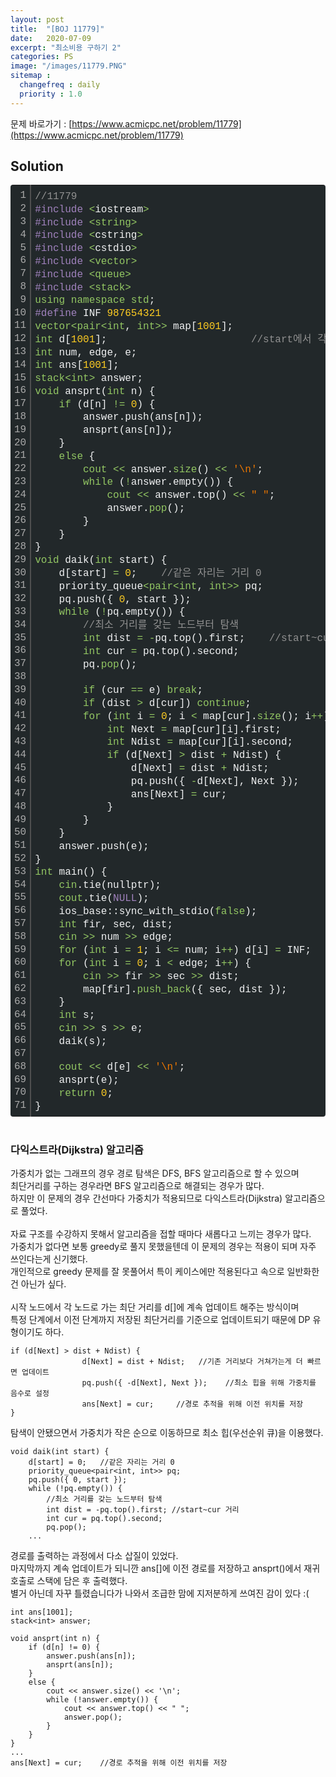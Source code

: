 ```yaml
---
layout: post
title:  "[BOJ 11779]"
date:   2020-07-09
excerpt: "최소비용 구하기 2"
categories: PS
image: "/images/11779.PNG"
sitemap :
  changefreq : daily
  priority : 1.0
---
```

문제 바로가기 : [https://www.acmicpc.net/problem/11779](https://www.acmicpc.net/problem/11779)

## Solution
<div class="colorscripter-code" style="color:#F1F2F3;font-family:Consolas, 'Liberation Mono', Menlo, Courier, monospace !important; position:relative !important;overflow:auto"><table class="colorscripter-code-table" style="margin:0;padding:0;border:none;background-color:#22282A;border-radius:4px;" cellspacing="0" cellpadding="0"><tr><td style="padding:6px;border-right:2px solid #4f4f4f"><div style="margin:0;padding:0;word-break:normal;text-align:right;color:#aaa;font-family:Consolas, 'Liberation Mono', Menlo, Courier, monospace !important;line-height:130%"><div style="line-height:130%">1</div><div style="line-height:130%">2</div><div style="line-height:130%">3</div><div style="line-height:130%">4</div><div style="line-height:130%">5</div><div style="line-height:130%">6</div><div style="line-height:130%">7</div><div style="line-height:130%">8</div><div style="line-height:130%">9</div><div style="line-height:130%">10</div><div style="line-height:130%">11</div><div style="line-height:130%">12</div><div style="line-height:130%">13</div><div style="line-height:130%">14</div><div style="line-height:130%">15</div><div style="line-height:130%">16</div><div style="line-height:130%">17</div><div style="line-height:130%">18</div><div style="line-height:130%">19</div><div style="line-height:130%">20</div><div style="line-height:130%">21</div><div style="line-height:130%">22</div><div style="line-height:130%">23</div><div style="line-height:130%">24</div><div style="line-height:130%">25</div><div style="line-height:130%">26</div><div style="line-height:130%">27</div><div style="line-height:130%">28</div><div style="line-height:130%">29</div><div style="line-height:130%">30</div><div style="line-height:130%">31</div><div style="line-height:130%">32</div><div style="line-height:130%">33</div><div style="line-height:130%">34</div><div style="line-height:130%">35</div><div style="line-height:130%">36</div><div style="line-height:130%">37</div><div style="line-height:130%">38</div><div style="line-height:130%">39</div><div style="line-height:130%">40</div><div style="line-height:130%">41</div><div style="line-height:130%">42</div><div style="line-height:130%">43</div><div style="line-height:130%">44</div><div style="line-height:130%">45</div><div style="line-height:130%">46</div><div style="line-height:130%">47</div><div style="line-height:130%">48</div><div style="line-height:130%">49</div><div style="line-height:130%">50</div><div style="line-height:130%">51</div><div style="line-height:130%">52</div><div style="line-height:130%">53</div><div style="line-height:130%">54</div><div style="line-height:130%">55</div><div style="line-height:130%">56</div><div style="line-height:130%">57</div><div style="line-height:130%">58</div><div style="line-height:130%">59</div><div style="line-height:130%">60</div><div style="line-height:130%">61</div><div style="line-height:130%">62</div><div style="line-height:130%">63</div><div style="line-height:130%">64</div><div style="line-height:130%">65</div><div style="line-height:130%">66</div><div style="line-height:130%">67</div><div style="line-height:130%">68</div><div style="line-height:130%">69</div><div style="line-height:130%">70</div><div style="line-height:130%">71</div></div></td><td style="padding:6px 0;text-align:left"><div style="margin:0;padding:0;color:#F1F2F3;font-family:Consolas, 'Liberation Mono', Menlo, Courier, monospace !important;line-height:130%"><div style="padding:0 6px; white-space:pre; line-height:130%"><span style="color:#919191">//11779</span></div><div style="padding:0 6px; white-space:pre; line-height:130%"><span style="color:#A082BD">#include</span>&nbsp;<span style="color:#F1F2F3"></span><span style="color:#93C763">&lt;</span>iostream<span style="color:#F1F2F3"></span><span style="color:#93C763">&gt;</span></div><div style="padding:0 6px; white-space:pre; line-height:130%"><span style="color:#A082BD">#include</span>&nbsp;<span style="color:#F1F2F3"></span><span style="color:#93C763">&lt;</span><span style="color:#93C763">string</span><span style="color:#93C763">&gt;</span></div><div style="padding:0 6px; white-space:pre; line-height:130%"><span style="color:#A082BD">#include</span>&nbsp;<span style="color:#F1F2F3"></span><span style="color:#93C763">&lt;</span>cstring<span style="color:#F1F2F3"></span><span style="color:#93C763">&gt;</span></div><div style="padding:0 6px; white-space:pre; line-height:130%"><span style="color:#A082BD">#include</span>&nbsp;<span style="color:#F1F2F3"></span><span style="color:#93C763">&lt;</span>cstdio<span style="color:#F1F2F3"></span><span style="color:#93C763">&gt;</span></div><div style="padding:0 6px; white-space:pre; line-height:130%"><span style="color:#A082BD">#include</span>&nbsp;<span style="color:#F1F2F3"></span><span style="color:#93C763">&lt;</span><span style="color:#93C763">vector</span><span style="color:#93C763">&gt;</span></div><div style="padding:0 6px; white-space:pre; line-height:130%"><span style="color:#A082BD">#include</span>&nbsp;<span style="color:#F1F2F3"></span><span style="color:#93C763">&lt;</span><span style="color:#93C763">queue</span><span style="color:#93C763">&gt;</span></div><div style="padding:0 6px; white-space:pre; line-height:130%"><span style="color:#A082BD">#include</span>&nbsp;<span style="color:#F1F2F3"></span><span style="color:#93C763">&lt;</span><span style="color:#93C763">stack</span><span style="color:#93C763">&gt;</span></div><div style="padding:0 6px; white-space:pre; line-height:130%"><span style="color:#93C763">using</span>&nbsp;<span style="color:#93C763">namespace</span>&nbsp;<span style="color:#93C763">std</span>;</div><div style="padding:0 6px; white-space:pre; line-height:130%"><span style="color:#A082BD">#define</span>&nbsp;INF&nbsp;<span style="color:#FFCD22">987654321</span></div><div style="padding:0 6px; white-space:pre; line-height:130%"><span style="color:#93C763">vector</span><span style="color:#93C763">&lt;</span><span style="color:#93C763">pair</span><span style="color:#93C763">&lt;</span><span style="color:#93C763">int</span>,&nbsp;<span style="color:#93C763">int</span><span style="color:#93C763">&gt;</span><span style="color:#F1F2F3"></span><span style="color:#93C763">&gt;</span>&nbsp;map[<span style="color:#FFCD22">1001</span>];</div><div style="padding:0 6px; white-space:pre; line-height:130%"><span style="color:#93C763">int</span>&nbsp;d[<span style="color:#FFCD22">1001</span>];&nbsp;&nbsp;&nbsp;&nbsp;&nbsp;&nbsp;&nbsp;&nbsp;&nbsp;&nbsp;&nbsp;&nbsp;&nbsp;&nbsp;&nbsp;&nbsp;&nbsp;&nbsp;&nbsp;&nbsp;&nbsp;&nbsp;&nbsp;&nbsp;<span style="color:#919191">//start에서&nbsp;각&nbsp;index번째&nbsp;노드까지&nbsp;거리</span></div><div style="padding:0 6px; white-space:pre; line-height:130%"><span style="color:#93C763">int</span>&nbsp;num,&nbsp;edge,&nbsp;e;</div><div style="padding:0 6px; white-space:pre; line-height:130%"><span style="color:#93C763">int</span>&nbsp;ans[<span style="color:#FFCD22">1001</span>];</div><div style="padding:0 6px; white-space:pre; line-height:130%"><span style="color:#93C763">stack</span><span style="color:#93C763">&lt;</span><span style="color:#93C763">int</span><span style="color:#93C763">&gt;</span>&nbsp;answer;</div><div style="padding:0 6px; white-space:pre; line-height:130%"><span style="color:#93C763">void</span>&nbsp;ansprt(<span style="color:#93C763">int</span>&nbsp;n)&nbsp;{</div><div style="padding:0 6px; white-space:pre; line-height:130%">&nbsp;&nbsp;&nbsp;&nbsp;<span style="color:#93C763">if</span>&nbsp;(d[n]&nbsp;<span style="color:#F1F2F3"></span><span style="color:#93C763">!</span><span style="color:#F1F2F3"></span><span style="color:#93C763">=</span>&nbsp;<span style="color:#FFCD22">0</span>)&nbsp;{</div><div style="padding:0 6px; white-space:pre; line-height:130%">&nbsp;&nbsp;&nbsp;&nbsp;&nbsp;&nbsp;&nbsp;&nbsp;answer.push(ans[n]);</div><div style="padding:0 6px; white-space:pre; line-height:130%">&nbsp;&nbsp;&nbsp;&nbsp;&nbsp;&nbsp;&nbsp;&nbsp;ansprt(ans[n]);</div><div style="padding:0 6px; white-space:pre; line-height:130%">&nbsp;&nbsp;&nbsp;&nbsp;}</div><div style="padding:0 6px; white-space:pre; line-height:130%">&nbsp;&nbsp;&nbsp;&nbsp;<span style="color:#93C763">else</span>&nbsp;{</div><div style="padding:0 6px; white-space:pre; line-height:130%">&nbsp;&nbsp;&nbsp;&nbsp;&nbsp;&nbsp;&nbsp;&nbsp;<span style="color:#93C763">cout</span>&nbsp;<span style="color:#F1F2F3"></span><span style="color:#93C763">&lt;</span><span style="color:#F1F2F3"></span><span style="color:#93C763">&lt;</span>&nbsp;answer.<span style="color:#93C763">size</span>()&nbsp;<span style="color:#F1F2F3"></span><span style="color:#93C763">&lt;</span><span style="color:#F1F2F3"></span><span style="color:#93C763">&lt;</span>&nbsp;<span style="color:#EC7600">'\n'</span>;</div><div style="padding:0 6px; white-space:pre; line-height:130%">&nbsp;&nbsp;&nbsp;&nbsp;&nbsp;&nbsp;&nbsp;&nbsp;<span style="color:#93C763">while</span>&nbsp;(<span style="color:#F1F2F3"></span><span style="color:#93C763">!</span>answer.empty())&nbsp;{</div><div style="padding:0 6px; white-space:pre; line-height:130%">&nbsp;&nbsp;&nbsp;&nbsp;&nbsp;&nbsp;&nbsp;&nbsp;&nbsp;&nbsp;&nbsp;&nbsp;<span style="color:#93C763">cout</span>&nbsp;<span style="color:#F1F2F3"></span><span style="color:#93C763">&lt;</span><span style="color:#F1F2F3"></span><span style="color:#93C763">&lt;</span>&nbsp;answer.top()&nbsp;<span style="color:#F1F2F3"></span><span style="color:#93C763">&lt;</span><span style="color:#F1F2F3"></span><span style="color:#93C763">&lt;</span>&nbsp;<span style="color:#EC7600">"&nbsp;"</span>;</div><div style="padding:0 6px; white-space:pre; line-height:130%">&nbsp;&nbsp;&nbsp;&nbsp;&nbsp;&nbsp;&nbsp;&nbsp;&nbsp;&nbsp;&nbsp;&nbsp;answer.<span style="color:#93C763">pop</span>();</div><div style="padding:0 6px; white-space:pre; line-height:130%">&nbsp;&nbsp;&nbsp;&nbsp;&nbsp;&nbsp;&nbsp;&nbsp;}</div><div style="padding:0 6px; white-space:pre; line-height:130%">&nbsp;&nbsp;&nbsp;&nbsp;}</div><div style="padding:0 6px; white-space:pre; line-height:130%">}</div><div style="padding:0 6px; white-space:pre; line-height:130%"><span style="color:#93C763">void</span>&nbsp;daik(<span style="color:#93C763">int</span>&nbsp;start)&nbsp;{</div><div style="padding:0 6px; white-space:pre; line-height:130%">&nbsp;&nbsp;&nbsp;&nbsp;d[start]&nbsp;<span style="color:#F1F2F3"></span><span style="color:#93C763">=</span>&nbsp;<span style="color:#FFCD22">0</span>;&nbsp;&nbsp;&nbsp;&nbsp;<span style="color:#919191">//같은&nbsp;자리는&nbsp;거리&nbsp;0</span></div><div style="padding:0 6px; white-space:pre; line-height:130%">&nbsp;&nbsp;&nbsp;&nbsp;priority_queue<span style="color:#F1F2F3"></span><span style="color:#93C763">&lt;</span><span style="color:#93C763">pair</span><span style="color:#93C763">&lt;</span><span style="color:#93C763">int</span>,&nbsp;<span style="color:#93C763">int</span><span style="color:#93C763">&gt;</span><span style="color:#F1F2F3"></span><span style="color:#93C763">&gt;</span>&nbsp;pq;</div><div style="padding:0 6px; white-space:pre; line-height:130%">&nbsp;&nbsp;&nbsp;&nbsp;pq.push({&nbsp;<span style="color:#FFCD22">0</span>,&nbsp;start&nbsp;});</div><div style="padding:0 6px; white-space:pre; line-height:130%">&nbsp;&nbsp;&nbsp;&nbsp;<span style="color:#93C763">while</span>&nbsp;(<span style="color:#F1F2F3"></span><span style="color:#93C763">!</span>pq.empty())&nbsp;{</div><div style="padding:0 6px; white-space:pre; line-height:130%">&nbsp;&nbsp;&nbsp;&nbsp;&nbsp;&nbsp;&nbsp;&nbsp;<span style="color:#919191">//최소&nbsp;거리를&nbsp;갖는&nbsp;노드부터&nbsp;탐색</span></div><div style="padding:0 6px; white-space:pre; line-height:130%">&nbsp;&nbsp;&nbsp;&nbsp;&nbsp;&nbsp;&nbsp;&nbsp;<span style="color:#93C763">int</span>&nbsp;dist&nbsp;<span style="color:#F1F2F3"></span><span style="color:#93C763">=</span>&nbsp;<span style="color:#F1F2F3"></span><span style="color:#93C763">-</span>pq.top().first;&nbsp;&nbsp;&nbsp;&nbsp;<span style="color:#919191">//start~cur&nbsp;거리</span></div><div style="padding:0 6px; white-space:pre; line-height:130%">&nbsp;&nbsp;&nbsp;&nbsp;&nbsp;&nbsp;&nbsp;&nbsp;<span style="color:#93C763">int</span>&nbsp;cur&nbsp;<span style="color:#F1F2F3"></span><span style="color:#93C763">=</span>&nbsp;pq.top().second;</div><div style="padding:0 6px; white-space:pre; line-height:130%">&nbsp;&nbsp;&nbsp;&nbsp;&nbsp;&nbsp;&nbsp;&nbsp;pq.<span style="color:#93C763">pop</span>();</div><div style="padding:0 6px; white-space:pre; line-height:130%">&nbsp;&nbsp;&nbsp;&nbsp;&nbsp;&nbsp;&nbsp;&nbsp;</div><div style="padding:0 6px; white-space:pre; line-height:130%">&nbsp;&nbsp;&nbsp;&nbsp;&nbsp;&nbsp;&nbsp;&nbsp;<span style="color:#93C763">if</span>&nbsp;(cur&nbsp;<span style="color:#F1F2F3"></span><span style="color:#93C763">=</span><span style="color:#F1F2F3"></span><span style="color:#93C763">=</span>&nbsp;e)&nbsp;<span style="color:#93C763">break</span>;</div><div style="padding:0 6px; white-space:pre; line-height:130%">&nbsp;&nbsp;&nbsp;&nbsp;&nbsp;&nbsp;&nbsp;&nbsp;<span style="color:#93C763">if</span>&nbsp;(dist&nbsp;<span style="color:#F1F2F3"></span><span style="color:#93C763">&gt;</span>&nbsp;d[cur])&nbsp;<span style="color:#93C763">continue</span>;</div><div style="padding:0 6px; white-space:pre; line-height:130%">&nbsp;&nbsp;&nbsp;&nbsp;&nbsp;&nbsp;&nbsp;&nbsp;<span style="color:#93C763">for</span>&nbsp;(<span style="color:#93C763">int</span>&nbsp;i&nbsp;<span style="color:#F1F2F3"></span><span style="color:#93C763">=</span>&nbsp;<span style="color:#FFCD22">0</span>;&nbsp;i&nbsp;<span style="color:#F1F2F3"></span><span style="color:#93C763">&lt;</span>&nbsp;map[cur].<span style="color:#93C763">size</span>();&nbsp;i<span style="color:#F1F2F3"></span><span style="color:#93C763">+</span><span style="color:#F1F2F3"></span><span style="color:#93C763">+</span>)&nbsp;{</div><div style="padding:0 6px; white-space:pre; line-height:130%">&nbsp;&nbsp;&nbsp;&nbsp;&nbsp;&nbsp;&nbsp;&nbsp;&nbsp;&nbsp;&nbsp;&nbsp;<span style="color:#93C763">int</span>&nbsp;Next&nbsp;<span style="color:#F1F2F3"></span><span style="color:#93C763">=</span>&nbsp;map[cur][i].first;</div><div style="padding:0 6px; white-space:pre; line-height:130%">&nbsp;&nbsp;&nbsp;&nbsp;&nbsp;&nbsp;&nbsp;&nbsp;&nbsp;&nbsp;&nbsp;&nbsp;<span style="color:#93C763">int</span>&nbsp;Ndist&nbsp;<span style="color:#F1F2F3"></span><span style="color:#93C763">=</span>&nbsp;map[cur][i].second;</div><div style="padding:0 6px; white-space:pre; line-height:130%">&nbsp;&nbsp;&nbsp;&nbsp;&nbsp;&nbsp;&nbsp;&nbsp;&nbsp;&nbsp;&nbsp;&nbsp;<span style="color:#93C763">if</span>&nbsp;(d[Next]&nbsp;<span style="color:#F1F2F3"></span><span style="color:#93C763">&gt;</span>&nbsp;dist&nbsp;<span style="color:#F1F2F3"></span><span style="color:#93C763">+</span>&nbsp;Ndist)&nbsp;{</div><div style="padding:0 6px; white-space:pre; line-height:130%">&nbsp;&nbsp;&nbsp;&nbsp;&nbsp;&nbsp;&nbsp;&nbsp;&nbsp;&nbsp;&nbsp;&nbsp;&nbsp;&nbsp;&nbsp;&nbsp;d[Next]&nbsp;<span style="color:#F1F2F3"></span><span style="color:#93C763">=</span>&nbsp;dist&nbsp;<span style="color:#F1F2F3"></span><span style="color:#93C763">+</span>&nbsp;Ndist;&nbsp;&nbsp;&nbsp;&nbsp;&nbsp;&nbsp;&nbsp;&nbsp;&nbsp;&nbsp;&nbsp;&nbsp;&nbsp;&nbsp;&nbsp;&nbsp;<span style="color:#919191">//기존&nbsp;거리보다&nbsp;거쳐가는게&nbsp;더&nbsp;빠르면&nbsp;업데이트</span></div><div style="padding:0 6px; white-space:pre; line-height:130%">&nbsp;&nbsp;&nbsp;&nbsp;&nbsp;&nbsp;&nbsp;&nbsp;&nbsp;&nbsp;&nbsp;&nbsp;&nbsp;&nbsp;&nbsp;&nbsp;pq.push({&nbsp;<span style="color:#F1F2F3"></span><span style="color:#93C763">-</span>d[Next],&nbsp;Next&nbsp;});&nbsp;&nbsp;&nbsp;&nbsp;&nbsp;&nbsp;&nbsp;&nbsp;<span style="color:#919191">//최소&nbsp;힙을&nbsp;위해&nbsp;가중치를&nbsp;음수로&nbsp;설정</span></div><div style="padding:0 6px; white-space:pre; line-height:130%">&nbsp;&nbsp;&nbsp;&nbsp;&nbsp;&nbsp;&nbsp;&nbsp;&nbsp;&nbsp;&nbsp;&nbsp;&nbsp;&nbsp;&nbsp;&nbsp;ans[Next]&nbsp;<span style="color:#F1F2F3"></span><span style="color:#93C763">=</span>&nbsp;cur;&nbsp;&nbsp;&nbsp;&nbsp;&nbsp;&nbsp;&nbsp;&nbsp;&nbsp;&nbsp;&nbsp;&nbsp;&nbsp;&nbsp;&nbsp;&nbsp;&nbsp;&nbsp;&nbsp;&nbsp;<span style="color:#919191">//경로&nbsp;추적을&nbsp;위해&nbsp;이전&nbsp;위치를&nbsp;저장</span></div><div style="padding:0 6px; white-space:pre; line-height:130%">&nbsp;&nbsp;&nbsp;&nbsp;&nbsp;&nbsp;&nbsp;&nbsp;&nbsp;&nbsp;&nbsp;&nbsp;}</div><div style="padding:0 6px; white-space:pre; line-height:130%">&nbsp;&nbsp;&nbsp;&nbsp;&nbsp;&nbsp;&nbsp;&nbsp;}</div><div style="padding:0 6px; white-space:pre; line-height:130%">&nbsp;&nbsp;&nbsp;&nbsp;}</div><div style="padding:0 6px; white-space:pre; line-height:130%">&nbsp;&nbsp;&nbsp;&nbsp;answer.push(e);</div><div style="padding:0 6px; white-space:pre; line-height:130%">}</div><div style="padding:0 6px; white-space:pre; line-height:130%"><span style="color:#93C763">int</span>&nbsp;main()&nbsp;{</div><div style="padding:0 6px; white-space:pre; line-height:130%">&nbsp;&nbsp;&nbsp;&nbsp;<span style="color:#93C763">cin</span>.tie(nullptr);</div><div style="padding:0 6px; white-space:pre; line-height:130%">&nbsp;&nbsp;&nbsp;&nbsp;<span style="color:#93C763">cout</span>.tie(<span style="color:#A082BD">NULL</span>);</div><div style="padding:0 6px; white-space:pre; line-height:130%">&nbsp;&nbsp;&nbsp;&nbsp;ios_base::sync_with_stdio(<span style="color:#93C763">false</span>);</div><div style="padding:0 6px; white-space:pre; line-height:130%">&nbsp;&nbsp;&nbsp;&nbsp;<span style="color:#93C763">int</span>&nbsp;fir,&nbsp;sec,&nbsp;dist;</div><div style="padding:0 6px; white-space:pre; line-height:130%">&nbsp;&nbsp;&nbsp;&nbsp;<span style="color:#93C763">cin</span>&nbsp;<span style="color:#F1F2F3"></span><span style="color:#93C763">&gt;</span><span style="color:#F1F2F3"></span><span style="color:#93C763">&gt;</span>&nbsp;num&nbsp;<span style="color:#F1F2F3"></span><span style="color:#93C763">&gt;</span><span style="color:#F1F2F3"></span><span style="color:#93C763">&gt;</span>&nbsp;edge;</div><div style="padding:0 6px; white-space:pre; line-height:130%">&nbsp;&nbsp;&nbsp;&nbsp;<span style="color:#93C763">for</span>&nbsp;(<span style="color:#93C763">int</span>&nbsp;i&nbsp;<span style="color:#F1F2F3"></span><span style="color:#93C763">=</span>&nbsp;<span style="color:#FFCD22">1</span>;&nbsp;i&nbsp;<span style="color:#F1F2F3"></span><span style="color:#93C763">&lt;</span><span style="color:#F1F2F3"></span><span style="color:#93C763">=</span>&nbsp;num;&nbsp;i<span style="color:#F1F2F3"></span><span style="color:#93C763">+</span><span style="color:#F1F2F3"></span><span style="color:#93C763">+</span>)&nbsp;d[i]&nbsp;<span style="color:#F1F2F3"></span><span style="color:#93C763">=</span>&nbsp;INF;</div><div style="padding:0 6px; white-space:pre; line-height:130%">&nbsp;&nbsp;&nbsp;&nbsp;<span style="color:#93C763">for</span>&nbsp;(<span style="color:#93C763">int</span>&nbsp;i&nbsp;<span style="color:#F1F2F3"></span><span style="color:#93C763">=</span>&nbsp;<span style="color:#FFCD22">0</span>;&nbsp;i&nbsp;<span style="color:#F1F2F3"></span><span style="color:#93C763">&lt;</span>&nbsp;edge;&nbsp;i<span style="color:#F1F2F3"></span><span style="color:#93C763">+</span><span style="color:#F1F2F3"></span><span style="color:#93C763">+</span>)&nbsp;{</div><div style="padding:0 6px; white-space:pre; line-height:130%">&nbsp;&nbsp;&nbsp;&nbsp;&nbsp;&nbsp;&nbsp;&nbsp;<span style="color:#93C763">cin</span>&nbsp;<span style="color:#F1F2F3"></span><span style="color:#93C763">&gt;</span><span style="color:#F1F2F3"></span><span style="color:#93C763">&gt;</span>&nbsp;fir&nbsp;<span style="color:#F1F2F3"></span><span style="color:#93C763">&gt;</span><span style="color:#F1F2F3"></span><span style="color:#93C763">&gt;</span>&nbsp;sec&nbsp;<span style="color:#F1F2F3"></span><span style="color:#93C763">&gt;</span><span style="color:#F1F2F3"></span><span style="color:#93C763">&gt;</span>&nbsp;dist;</div><div style="padding:0 6px; white-space:pre; line-height:130%">&nbsp;&nbsp;&nbsp;&nbsp;&nbsp;&nbsp;&nbsp;&nbsp;map[fir].<span style="color:#93C763">push_back</span>({&nbsp;sec,&nbsp;dist&nbsp;});</div><div style="padding:0 6px; white-space:pre; line-height:130%">&nbsp;&nbsp;&nbsp;&nbsp;}</div><div style="padding:0 6px; white-space:pre; line-height:130%">&nbsp;&nbsp;&nbsp;&nbsp;<span style="color:#93C763">int</span>&nbsp;s;</div><div style="padding:0 6px; white-space:pre; line-height:130%">&nbsp;&nbsp;&nbsp;&nbsp;<span style="color:#93C763">cin</span>&nbsp;<span style="color:#F1F2F3"></span><span style="color:#93C763">&gt;</span><span style="color:#F1F2F3"></span><span style="color:#93C763">&gt;</span>&nbsp;s&nbsp;<span style="color:#F1F2F3"></span><span style="color:#93C763">&gt;</span><span style="color:#F1F2F3"></span><span style="color:#93C763">&gt;</span>&nbsp;e;</div><div style="padding:0 6px; white-space:pre; line-height:130%">&nbsp;&nbsp;&nbsp;&nbsp;daik(s);</div><div style="padding:0 6px; white-space:pre; line-height:130%">&nbsp;&nbsp;&nbsp;&nbsp;</div><div style="padding:0 6px; white-space:pre; line-height:130%">&nbsp;&nbsp;&nbsp;&nbsp;<span style="color:#93C763">cout</span>&nbsp;<span style="color:#F1F2F3"></span><span style="color:#93C763">&lt;</span><span style="color:#F1F2F3"></span><span style="color:#93C763">&lt;</span>&nbsp;d[e]&nbsp;<span style="color:#F1F2F3"></span><span style="color:#93C763">&lt;</span><span style="color:#F1F2F3"></span><span style="color:#93C763">&lt;</span>&nbsp;<span style="color:#EC7600">'\n'</span>;</div><div style="padding:0 6px; white-space:pre; line-height:130%">&nbsp;&nbsp;&nbsp;&nbsp;ansprt(e);</div><div style="padding:0 6px; white-space:pre; line-height:130%">&nbsp;&nbsp;&nbsp;&nbsp;<span style="color:#93C763">return</span>&nbsp;<span style="color:#FFCD22">0</span>;</div><div style="padding:0 6px; white-space:pre; line-height:130%">}</div></div><div style="text-align:right;margin-top:-13px;margin-right:5px;font-size:9px;font-style:italic"><a href="http://colorscripter.com/info#e" target="_blank" style="color:#4f4f4ftext-decoration:none">Colored by Color Scripter</a></div></td><td style="vertical-align:bottom;padding:0 2px 4px 0"><a href="http://colorscripter.com/info#e" target="_blank" style="text-decoration:none;color:white"><span style="font-size:9px;word-break:normal;background-color:#4f4f4f;color:white;border-radius:10px;padding:1px">cs</span></a></td></tr></table></div>

<br/>

### 다익스트라(Dijkstra) 알고리즘
가중치가 없는 그래프의 경우 경로 탐색은 DFS, BFS 알고리즘으로 할 수 있으며<br>
최단거리를 구하는 경우라면 BFS 알고리즘으로 해결되는 경우가 많다.<br>
하지만 이 문제의 경우 간선마다 가중치가 적용되므로 다익스트라(Dijkstra) 알고리즘으로 풀었다.<br>
<br>
자료 구조를 수강하지 못해서 알고리즘을 접할 때마다 새롭다고 느끼는 경우가 많다.<br>
가중치가 없다면 보통 greedy로 풀지 못했을텐데 이 문제의 경우는 적용이 되며 자주 쓰인다는게 신기했다.<br>
개인적으로 greedy 문제를 잘 못풀어서 특이 케이스에만 적용된다고 속으로 일반화한건 아닌가 싶다.<br>
<br>
시작 노드에서 각 노드로 가는 최단 거리를 d[]에 계속 업데이트 해주는 방식이며<br>
특정 단계에서 이전 단계까지 저장된 최단거리를 기준으로 업데이트되기 때문에 DP 유형이기도 하다.<br>
```
if (d[Next] > dist + Ndist) {
				d[Next] = dist + Ndist;   //기존 거리보다 거쳐가는게 더 빠르면 업데이트
				pq.push({ -d[Next], Next });	//최소 힙을 위해 가중치를 음수로 설정
				ans[Next] = cur;     //경로 추적을 위해 이전 위치를 저장
}
```
탐색이 안됐으면서 가중치가 작은 순으로 이동하므로 최소 힙(우선순위 큐)을 이용했다.
```
void daik(int start) {
	d[start] = 0;	//같은 자리는 거리 0
	priority_queue<pair<int, int>> pq;
	pq.push({ 0, start });
	while (!pq.empty()) {
		//최소 거리를 갖는 노드부터 탐색
		int dist = -pq.top().first;	//start~cur 거리
		int cur = pq.top().second;
		pq.pop();
    ...
```
경로를 출력하는 과정에서 다소 삽질이 있었다.<br>
마지막까지 계속 업데이트가 되니깐 ans[]에 이전 경로를 저장하고 ansprt()에서 재귀 호출로 스택에 담은 후 출력했다.<br>
별거 아닌데 자꾸 틀렸습니다가 나와서 조급한 맘에 지저분하게 쓰여진 감이 있다 :(<br>
```
int ans[1001];
stack<int> answer;

void ansprt(int n) {
	if (d[n] != 0) {
		answer.push(ans[n]);
		ansprt(ans[n]);
	}
	else {
		cout << answer.size() << '\n';
		while (!answer.empty()) {
			cout << answer.top() << " ";
			answer.pop();
		}
	}
}
...
ans[Next] = cur;	//경로 추적을 위해 이전 위치를 저장
```

<script src="https://utteranc.es/client.js"
        repo="yooniversal/blog-comments"
        issue-term="pathname"
        theme="github-light"
        crossorigin="anonymous"
        async>
</script>
